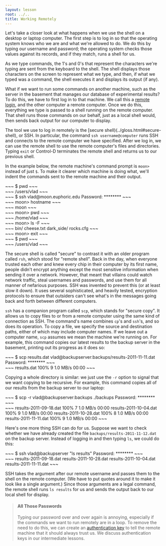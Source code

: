```yaml
---
layout: lesson
root: ../..
title: Working Remotely
---
```

Let's take a closer look at what happens when we use the shell
on a desktop or laptop computer.
The first step is to log in
so that the operating system knows who we are and what we're allowed to do.
We do this by typing our username and password;
the operating system checks those values against its records,
and if they match,
runs a shell for us.

As we type commands,
the 1's and 0's that represent the characters we're typing are sent from the keyboard to the shell.
The shell displays those characters on the screen to represent what we type,
and then,
if what we typed was a command,
the shell executes it and displays its output (if any).

What if we want to run some commands on another machine,
such as the server in the basement that manages our database of experimental results?
To do this,
we have to first log in to that machine.
We call this a [remote login](../gloss.html#remote-login),
and the other computer a remote computer.
Once we do this,
everything we type is passed to a shell running on the remote computer.
That shell runs those commands on our behalf,
just as a local shell would,
then sends back output for our computer to display.

The tool we use to log in remotely is the [secure shell)(../gloss.html#secure-shell),
or SSH.
In particular, the command `ssh username@computer`
runs SSH and connects to the remote computer we have specified.
After we log in,
we can use the remote shell to use the remote computer's files and directories.
Typing `exit` or Control-D
terminates the remote shell and returns us to our previous shell.

In the example below,
the remote machine's command prompt is `moon>`
instead of just `$`.
To make it clearer which machine is doing what,
we'll indent the commands sent to the remote machine
and their output.

<div class="in">
~~~
$ pwd
~~~
</div>
<div class="out">
~~~
/users/vlad
~~~
</div>
<div class="in">
~~~
$ ssh vlad@moon.euphoric.edu
Password: ********
~~~
</div>
<div class="in">
~~~
    moon> hostname
~~~
</div>
<div class="out">
~~~
    moon
~~~
</div>
<div class="in">
~~~
    moon> pwd
~~~
</div>
<div class="out">
~~~
    /home/vlad
~~~
</div>
<div class="in">
~~~
    moon> ls -F
~~~
</div>
<div class="out">
~~~
    bin/     cheese.txt   dark_side/   rocks.cfg
~~~
</div>
<div class="in">
~~~
    moon> exit
~~~
</div>
<div class="in">
~~~
$ pwd
~~~
</div>
<div class="out">
~~~
/users/vlad
~~~
</div>

The secure shell is called "secure" to contrast it with an older program called `rsh`,
which stood for "remote shell".
Back in the day,
when everyone trusted each other and knew every chip in their computer by its first name,
people didn't encrypt anything except the most sensitive information when sending it over a network.
However,
that meant that villains could watch network traffic,
steal usernames and passwords,
and use them for all manner of nefarious purposes.
SSH was invented to prevent this (or at least slow it down).
It uses several sophisticated, and heavily tested, encryption protocols
to ensure that outsiders can't see what's in the messages
going back and forth between different computers.

`ssh` has a companion program called `scp`,
which stands for "secure copy".
It allows us to copy files to or from a remote computer using the same kind of connection as SSH.
The command's name combines `cp`'s and `ssh`'s,
and so does its operation.
To copy a file,
we specify the source and destination paths,
either of which may include computer names.
If we leave out a computer name,
`scp` assumes we mean the machine we're running on.
For example,
this command copies our latest results to the backup server in the basement,
printing out its progress as it does so:

<div class="in">
~~~
$ scp results.dat vlad@backupserver:backups/results-2011-11-11.dat
Password: ********
~~~
</div>
<div class="out">
~~~
results.dat              100%  9  1.0 MB/s 00:00
~~~
</div>

Copying a whole directory is similar:
we just use the `-r` option to signal that we want copying to be recursive.
For example,
this command copies all of our results from the backup server to our laptop:

<div class="in">
~~~
$ scp -r vlad@backupserver:backups ./backups
Password: ********
~~~
</div>
<div class="out">
~~~
results-2011-09-18.dat              100%  7  1.0 MB/s 00:00
results-2011-10-04.dat              100%  9  1.0 MB/s 00:00
results-2011-10-28.dat              100%  8  1.0 MB/s 00:00
results-2011-11-11.dat              100%  9  1.0 MB/s 00:00
~~~
</div>

Here's one more thing SSH can do for us.
Suppose we want to check whether we have already created the file
`backups/results-2011-11-12.dat` on the backup server.
Instead of logging in and then typing `ls`,
we could do this:

<div class="in">
~~~
$ ssh vlad@backupserver "ls results"
Password: ********
~~~
</div>
<div class="out">
~~~
results-2011-09-18.dat  results-2011-10-28.dat
results-2011-10-04.dat  results-2011-11-11.dat
~~~
</div>

SSH takes the argument after our remote username
and passes them to the shell on the remote computer.
(We have to put quotes around it to make it look like a single argument.)
Since those arguments are a legal command,
the remote shell runs `ls results` for us
and sends the output back to our local shell for display.

> #### All Those Passwords
>
> Typing our password over and over again is annoying,
> especially if the commands we want to run remotely are in a loop.
> To remove the need to do this,
> we can create an [authentication key](../../gloss.html#authentication-key)
> to tell the remote machine
> that it should always trust us.
> We discuss authentication keys in our intermediate lessons.
